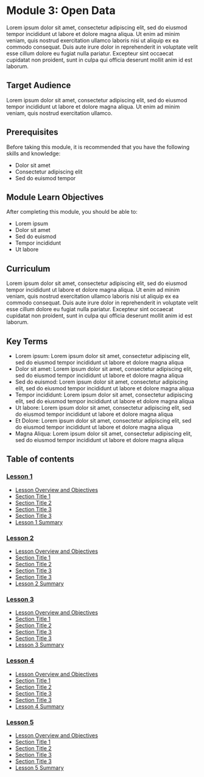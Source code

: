 # Module 3: Open Data

Lorem ipsum dolor sit amet, consectetur adipiscing elit, sed do eiusmod tempor incididunt ut labore et dolore magna aliqua. Ut enim ad minim veniam, quis nostrud exercitation ullamco laboris nisi ut aliquip ex ea commodo consequat. Duis aute irure dolor in reprehenderit in voluptate velit esse cillum dolore eu fugiat nulla pariatur. Excepteur sint occaecat cupidatat non proident, sunt in culpa qui officia deserunt mollit anim id est laborum.

## Target Audience
Lorem ipsum dolor sit amet, consectetur adipiscing elit, sed do eiusmod tempor incididunt ut labore et dolore magna aliqua. Ut enim ad minim veniam, quis nostrud exercitation ullamco.

## Prerequisites

Before taking this module, it is recommended that you have the following skills and knowledge:

* Dolor sit amet
* Consectetur adipiscing elit
* Sed do euismod tempor

## Module Learn Objectives

After completing this module, you should be able to:

* Lorem ipsum
* Dolor sit amet
* Sed do euismod
* Tempor incididunt
* Ut labore

## Curriculum

Lorem ipsum dolor sit amet, consectetur adipiscing elit, sed do eiusmod tempor incididunt ut labore et dolore magna aliqua. Ut enim ad minim veniam, quis nostrud exercitation ullamco laboris nisi ut aliquip ex ea commodo consequat. Duis aute irure dolor in reprehenderit in voluptate velit esse cillum dolore eu fugiat nulla pariatur. Excepteur sint occaecat cupidatat non proident, sunt in culpa qui officia deserunt mollit anim id est laborum.

## Key Terms

* Lorem ipsum: Lorem ipsum dolor sit amet, consectetur adipiscing elit, sed do eiusmod tempor incididunt ut labore et dolore magna aliqua
* Dolor sit amet: Lorem ipsum dolor sit amet, consectetur adipiscing elit, sed do eiusmod tempor incididunt ut labore et dolore magna aliqua
* Sed do euismod: Lorem ipsum dolor sit amet, consectetur adipiscing elit, sed do eiusmod tempor incididunt ut labore et dolore magna aliqua
* Tempor incididunt: Lorem ipsum dolor sit amet, consectetur adipiscing elit, sed do eiusmod tempor incididunt ut labore et dolore magna aliqua
* Ut labore: Lorem ipsum dolor sit amet, consectetur adipiscing elit, sed do eiusmod tempor incididunt ut labore et dolore magna aliqua
* Et Dolore: Lorem ipsum dolor sit amet, consectetur adipiscing elit, sed do eiusmod tempor incididunt ut labore et dolore magna aliqua
* Magna Aliqua: Lorem ipsum dolor sit amet, consectetur adipiscing elit, sed do eiusmod tempor incididunt ut labore et dolore magna aliqua

## Table of contents

### [Lesson 1](./Lesson_1)

* [Lesson Overview and Objectives](./Lesson_1#lesson-overview-and-objectives)
* [Section Title 1](./Lesson_1#section-title-1)
* [Section Title 2](./Lesson_1#section-title-2)
* [Section Title 3](./Lesson_1#section-title-3)
* [Section Title 3](./Lesson_1#section-title-4)
* [Lesson 1 Summary](./Lesson_1#lesson-1-summary)

### [Lesson 2](./Lesson_2)

* [Lesson Overview and Objectives](./Lesson_2#lesson-overview-and-objectives)
* [Section Title 1](./Lesson_2#section-title-1)
* [Section Title 2](./Lesson_2#section-title-2)
* [Section Title 3](./Lesson_2#section-title-3)
* [Section Title 3](./Lesson_2#section-title-4)
* [Lesson 2 Summary](./Lesson_2#lesson-2-summary)

### [Lesson 3](./Lesson_3)

* [Lesson Overview and Objectives](./Lesson_3#lesson-overview-and-objectives)
* [Section Title 1](./Lesson_3#section-title-1)
* [Section Title 2](./Lesson_3#section-title-2)
* [Section Title 3](./Lesson_3#section-title-3)
* [Section Title 3](./Lesson_3#section-title-4)
* [Lesson 3 Summary](./Lesson_3#lesson-3-summary)

### [Lesson 4](./Lesson_4)

* [Lesson Overview and Objectives](./Lesson_4#lesson-overview-and-objectives)
* [Section Title 1](./Lesson_4#section-title-1)
* [Section Title 2](./Lesson_4#section-title-2)
* [Section Title 3](./Lesson_4#section-title-3)
* [Section Title 3](./Lesson_4#section-title-4)
* [Lesson 4 Summary](./Lesson_4#lesson-4-summary)

### [Lesson 5](./Lesson_5)

* [Lesson Overview and Objectives](./Lesson_5#lesson-overview-and-objectives)
* [Section Title 1](./Lesson_5#section-title-1)
* [Section Title 2](./Lesson_5#section-title-2)
* [Section Title 3](./Lesson_5#section-title-3)
* [Section Title 3](./Lesson_5#section-title-4)
* [Lesson 5 Summary](./Lesson_5#lesson-5-summary)